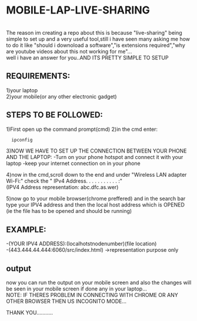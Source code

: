 # MOBILE-LAP-LIVE-SHARING
<br>
The reason im creating a repo about this is because "live-sharing" being simple to set up and a very useful tool,still i have seen many asking me how to do it like "should i downoload a software","is extensions required","why are youtube videos about this not working for me"...
<br>
well i have an answer for you..AND ITS PRETTY SIMPLE TO SETUP

## REQUIREMENTS:

1)your laptop
<br>
2)your mobile(or any other electronic gadget)

## STEPS TO BE FOLLOWED:

1)First open up the command prompt(cmd)
2)in the cmd enter:
 ```bash
   ipconfig
```
3)NOW WE HAVE TO SET UP THE CONNECTION BETWEEN YOUR PHONE AND THE LAPTOP:
-Turn on your phone hotspot and connect it with your laptop
-keep your internet connection on in your phone

4)now in the cmd,scroll down to the end and under "Wireless LAN adapter Wi-Fi:" check the "  IPv4 Address. . . . . . . . . . . :"
<br>
 (IPV4 Address representation: abc.dfc.as.wer)

 5)now go to your mobile browser(chrome preffered) and in the search bar type your IPV4 address and then the local host address which is OPENED (ie the file has to be opened and should be running)

 ## EXAMPLE:
  -(YOUR IPV4 ADDRESS):(localhotstnodenumber)(file location)
  <br>
  -(443.444.44.444:6060/src/index.html) ->representation purpose only
  
## output

 now you can run the output on your mobile screen and also the changes will be seen in your mobile screen if done any in your laptop...
<br>
 NOTE:
 IF THERES PROBLEM IN CONNECTING WITH CHROME OR ANY OTHER BROWSER THEN US INCOGNITO MODE...

 THANK YOU...........

